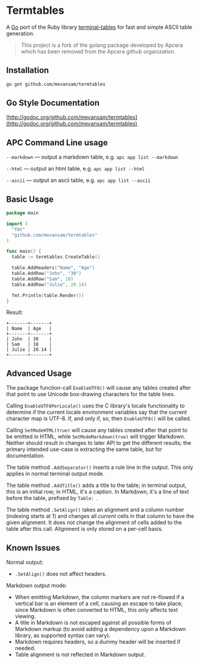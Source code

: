 # Termtables

<!-- [![Build Status](https://travis-ci.org/mevansam/termtables.svg?branch=master)](https://travis-ci.org/mevansam/termtables) -->

A [Go](http://golang.org) port of the Ruby library [terminal-tables](https://github.com/visionmedia/terminal-table) 
for fast and simple ASCII table generation.

> This project is a fork of the golang package developed by Apcera which has been removed from the Apcera github organization.

## Installation

```bash
go get github.com/mevansam/termtables
```

## Go Style Documentation

[http://godoc.org/github.com/mevansam/termtables](http://godoc.org/github.com/mevansam/termtables)

## APC Command Line usage

`--markdown` — output a markdown table, e.g. `apc app list --markdown`

`--html` — output an html table, e.g. `apc app list --html`

`--ascii` — output an ascii table, e.g. `apc app list --ascii`

## Basic Usage

```go
package main

import (
  "fmt"
  "github.com/mevansam/termtables"
)

func main() {
  table := termtables.CreateTable()

  table.AddHeaders("Name", "Age")
  table.AddRow("John", "30")
  table.AddRow("Sam", 18)
  table.AddRow("Julie", 20.14)

  fmt.Println(table.Render())
}
```

Result:

```
+-------+-------+
| Name  | Age   |
+-------+-------+
| John  | 30    |
| Sam   | 18    |
| Julie | 20.14 |
+-------+-------+
```

## Advanced Usage

The package function-call `EnableUTF8()` will cause any tables created after
that point to use Unicode box-drawing characters for the table lines.

Calling `EnableUTF8PerLocale()` uses the C library's locale functionality to
determine if the current locale environment variables say that the current
character map is UTF-8.  If, and only if, so, then `EnableUTF8()` will be
called.

Calling `SetModeHTML(true)` will cause any tables created after that point
to be emitted in HTML, while `SetModeMarkdown(true)` will trigger Markdown.
Neither should result in changes to later API to get the different results;
the primary intended use-case is extracting the same table, but for
documentation.

The table method `.AddSeparator()` inserts a rule line in the output.  This
only applies in normal terminal output mode.

The table method `.AddTitle()` adds a title to the table; in terminal output,
this is an initial row; in HTML, it's a caption.  In Markdown, it's a line of
text before the table, prefixed by `Table: `.

The table method `.SetAlign()` takes an alignment and a column number
(indexing starts at 1) and changes all _current_ cells in that column to have
the given alignment.  It does not change the alignment of cells added to the
table after this call.  Alignment is only stored on a per-cell basis.

## Known Issues

Normal output:

* `.SetAlign()` does not affect headers.

Markdown output mode:

* When emitting Markdown, the column markers are not re-flowed if a vertical
  bar is an element of a cell, causing an escape to take place; since Markdown
  is often converted to HTML, this only affects text viewing.
* A title in Markdown is not escaped against all possible forms of Markdown
  markup (to avoid adding a dependency upon a Markdown library, as supported
  syntax can vary).
* Markdown requires headers, so a dummy header will be inserted if needed.
* Table alignment is not reflected in Markdown output.
